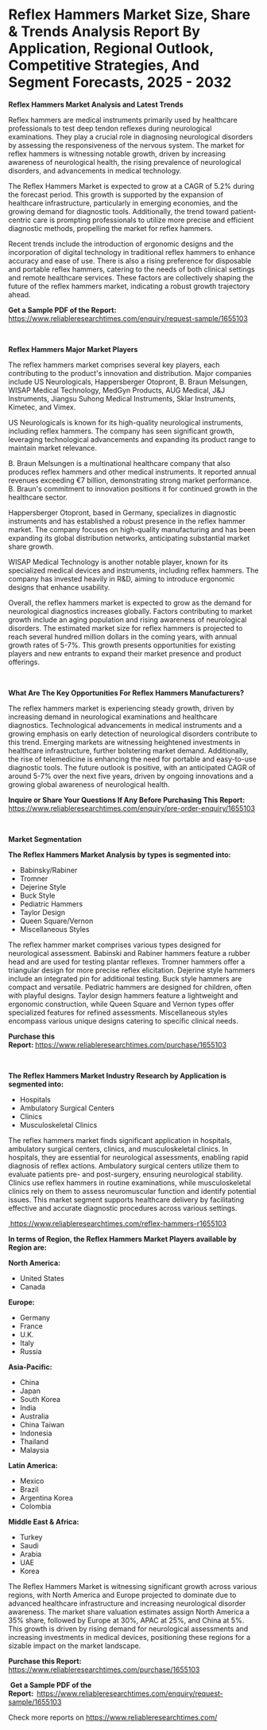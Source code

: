 <p><h1>Reflex Hammers Market Size, Share & Trends Analysis Report By Application, Regional Outlook, Competitive Strategies, And Segment Forecasts, 2025 - 2032</h1></p><p><strong>Reflex Hammers Market Analysis and Latest Trends</strong></p>
<p><p>Reflex hammers are medical instruments primarily used by healthcare professionals to test deep tendon reflexes during neurological examinations. They play a crucial role in diagnosing neurological disorders by assessing the responsiveness of the nervous system. The market for reflex hammers is witnessing notable growth, driven by increasing awareness of neurological health, the rising prevalence of neurological disorders, and advancements in medical technology.</p><p>The Reflex Hammers Market is expected to grow at a CAGR of 5.2% during the forecast period. This growth is supported by the expansion of healthcare infrastructure, particularly in emerging economies, and the growing demand for diagnostic tools. Additionally, the trend toward patient-centric care is prompting professionals to utilize more precise and efficient diagnostic methods, propelling the market for reflex hammers.</p><p>Recent trends include the introduction of ergonomic designs and the incorporation of digital technology in traditional reflex hammers to enhance accuracy and ease of use. There is also a rising preference for disposable and portable reflex hammers, catering to the needs of both clinical settings and remote healthcare services. These factors are collectively shaping the future of the reflex hammers market, indicating a robust growth trajectory ahead.</p></p>
<p><strong>Get a Sample PDF of the Report:&nbsp;</strong> <a href="https://www.reliableresearchtimes.com/enquiry/request-sample/1655103?utm_campaign=2009&utm_medium=2&utm_source=Github&utm_content=ia&utm_term=07032025&utm_id=reflex-hammers">https://www.reliableresearchtimes.com/enquiry/request-sample/1655103</a></p>
<p>&nbsp;</p>
<p><strong>Reflex Hammers Major Market Players</strong></p>
<p><p>The reflex hammers market comprises several key players, each contributing to the product's innovation and distribution. Major companies include US Neurologicals, Happersberger Otopront, B. Braun Melsungen, WISAP Medical Technology, MedGyn Products, AUG Medical, J&J Instruments, Jiangsu Suhong Medical Instruments, Sklar Instruments, Kimetec, and Vimex.</p><p>US Neurologicals is known for its high-quality neurological instruments, including reflex hammers. The company has seen significant growth, leveraging technological advancements and expanding its product range to maintain market relevance.</p><p>B. Braun Melsungen is a multinational healthcare company that also produces reflex hammers and other medical instruments. It reported annual revenues exceeding €7 billion, demonstrating strong market performance. B. Braun's commitment to innovation positions it for continued growth in the healthcare sector.</p><p>Happersberger Otopront, based in Germany, specializes in diagnostic instruments and has established a robust presence in the reflex hammer market. The company focuses on high-quality manufacturing and has been expanding its global distribution networks, anticipating substantial market share growth.</p><p>WISAP Medical Technology is another notable player, known for its specialized medical devices and instruments, including reflex hammers. The company has invested heavily in R&D, aiming to introduce ergonomic designs that enhance usability.</p><p>Overall, the reflex hammers market is expected to grow as the demand for neurological diagnostics increases globally. Factors contributing to market growth include an aging population and rising awareness of neurological disorders. The estimated market size for reflex hammers is projected to reach several hundred million dollars in the coming years, with annual growth rates of 5-7%. This growth presents opportunities for existing players and new entrants to expand their market presence and product offerings.</p></p>
<p>&nbsp;</p>
<p><strong>What Are The Key Opportunities For Reflex Hammers Manufacturers?</strong></p>
<p><p>The reflex hammers market is experiencing steady growth, driven by increasing demand in neurological examinations and healthcare diagnostics. Technological advancements in medical instruments and a growing emphasis on early detection of neurological disorders contribute to this trend. Emerging markets are witnessing heightened investments in healthcare infrastructure, further bolstering market demand. Additionally, the rise of telemedicine is enhancing the need for portable and easy-to-use diagnostic tools. The future outlook is positive, with an anticipated CAGR of around 5-7% over the next five years, driven by ongoing innovations and a growing global awareness of neurological health.</p></p>
<p><strong>Inquire or Share Your Questions If Any Before Purchasing This Report:</strong> <a href="https://www.reliableresearchtimes.com/enquiry/pre-order-enquiry/1655103?utm_campaign=2009&utm_medium=2&utm_source=Github&utm_content=ia&utm_term=07032025&utm_id=reflex-hammers">https://www.reliableresearchtimes.com/enquiry/pre-order-enquiry/1655103</a></p>
<p>&nbsp;</p>
<p><strong>Market Segmentation</strong></p>
<p><strong>The Reflex Hammers Market Analysis by types is segmented into:</strong></p>
<p><ul><li>Babinsky/Rabiner</li><li>Tromner</li><li>Dejerine Style</li><li>Buck Style</li><li>Pediatric Hammers</li><li>Taylor Design</li><li>Queen Square/Vernon</li><li>Miscellaneous Styles</li></ul></p>
<p><p>The reflex hammer market comprises various types designed for neurological assessment. Babinski and Rabiner hammers feature a rubber head and are used for testing plantar reflexes. Tromner hammers offer a triangular design for more precise reflex elicitation. Dejerine style hammers include an integrated pin for additional testing. Buck style hammers are compact and versatile. Pediatric hammers are designed for children, often with playful designs. Taylor design hammers feature a lightweight and ergonomic construction, while Queen Square and Vernon types offer specialized features for refined assessments. Miscellaneous styles encompass various unique designs catering to specific clinical needs.</p></p>
<p><strong>Purchase this Report:&nbsp;</strong><a href="https://www.reliableresearchtimes.com/purchase/1655103?utm_campaign=2009&utm_medium=2&utm_source=Github&utm_content=ia&utm_term=07032025&utm_id=reflex-hammers">https://www.reliableresearchtimes.com/purchase/1655103</a></p>
<p>&nbsp;</p>
<p><strong>The Reflex Hammers Market Industry Research by Application is segmented into:</strong></p>
<p><ul><li>Hospitals</li><li>Ambulatory Surgical Centers</li><li>Clinics</li><li>Musculoskeletal Clinics</li></ul></p>
<p><p>The reflex hammers market finds significant application in hospitals, ambulatory surgical centers, clinics, and musculoskeletal clinics. In hospitals, they are essential for neurological assessments, enabling rapid diagnosis of reflex actions. Ambulatory surgical centers utilize them to evaluate patients pre- and post-surgery, ensuring neurological stability. Clinics use reflex hammers in routine examinations, while musculoskeletal clinics rely on them to assess neuromuscular function and identify potential issues. This market segment supports healthcare delivery by facilitating effective and accurate diagnostic procedures across various settings.</p></p>
<p><a href="https://www.reliableresearchtimes.com/reflex-hammers-r1655103?utm_campaign=2009&utm_medium=2&utm_source=Github&utm_content=ia&utm_term=07032025&utm_id=reflex-hammers">&nbsp;https://www.reliableresearchtimes.com/reflex-hammers-r1655103</a></p>
<p><strong>In terms of Region, the Reflex Hammers Market Players available by Region are:</strong></p>
<p>
    <p> <strong> North America: </strong>
        <ul>
            <li>United States</li>
            <li>Canada</li>
        </ul>
        </p> 
    <p> <strong> Europe: </strong>
        <ul>
            <li>Germany</li>
            <li>France</li>
            <li>U.K.</li>
            <li>Italy</li>
            <li>Russia</li>
        </ul>
        </p> 
    <p> <strong> Asia-Pacific: </strong>
        <ul>
            <li>China</li>
            <li>Japan</li>
            <li>South Korea</li>
            <li>India</li>
            <li>Australia</li>
            <li>China Taiwan</li>
            <li>Indonesia</li>
            <li>Thailand</li>
            <li>Malaysia</li>
        </ul>
        </p> 
    <p> <strong> Latin America: </strong>
        <ul>
            <li>Mexico</li>
            <li>Brazil</li>
            <li>Argentina Korea</li>
            <li>Colombia</li>
        </ul>
        </p> 
    <p> <strong> Middle East & Africa: </strong>
        <ul>
            <li>Turkey</li>
            <li>Saudi</li>
            <li>Arabia</li>
            <li>UAE</li>
            <li>Korea</li>
        </ul>
    </p>
    </p>
<p><p>The Reflex Hammers Market is witnessing significant growth across various regions, with North America and Europe projected to dominate due to advanced healthcare infrastructure and increasing neurological disorder awareness. The market share valuation estimates assign North America a 35% share, followed by Europe at 30%, APAC at 25%, and China at 5%. This growth is driven by rising demand for neurological assessments and increasing investments in medical devices, positioning these regions for a sizable impact on the market landscape.</p></p>
<p><strong>Purchase this Report: </strong><a href="https://www.reliableresearchtimes.com/purchase/1655103?utm_campaign=2009&utm_medium=2&utm_source=Github&utm_content=ia&utm_term=07032025&utm_id=reflex-hammers">https://www.reliableresearchtimes.com/purchase/1655103</a></p>
<p>&nbsp;<strong>Get a Sample PDF of the Report:&nbsp;&nbsp;</strong><a href="https://www.reliableresearchtimes.com/enquiry/request-sample/1655103?utm_campaign=2009&utm_medium=2&utm_source=Github&utm_content=ia&utm_term=07032025&utm_id=reflex-hammers">https://www.reliableresearchtimes.com/enquiry/request-sample/1655103</a></p>
<p><strong></strong></p>
<p>Check more reports on <a href="https://www.reliableresearchtimes.com/?utm_campaign=2009&utm_medium=2&utm_source=Github&utm_content=ia&utm_term=07032025&utm_id=reflex-hammers">https://www.reliableresearchtimes.com/</a></p>